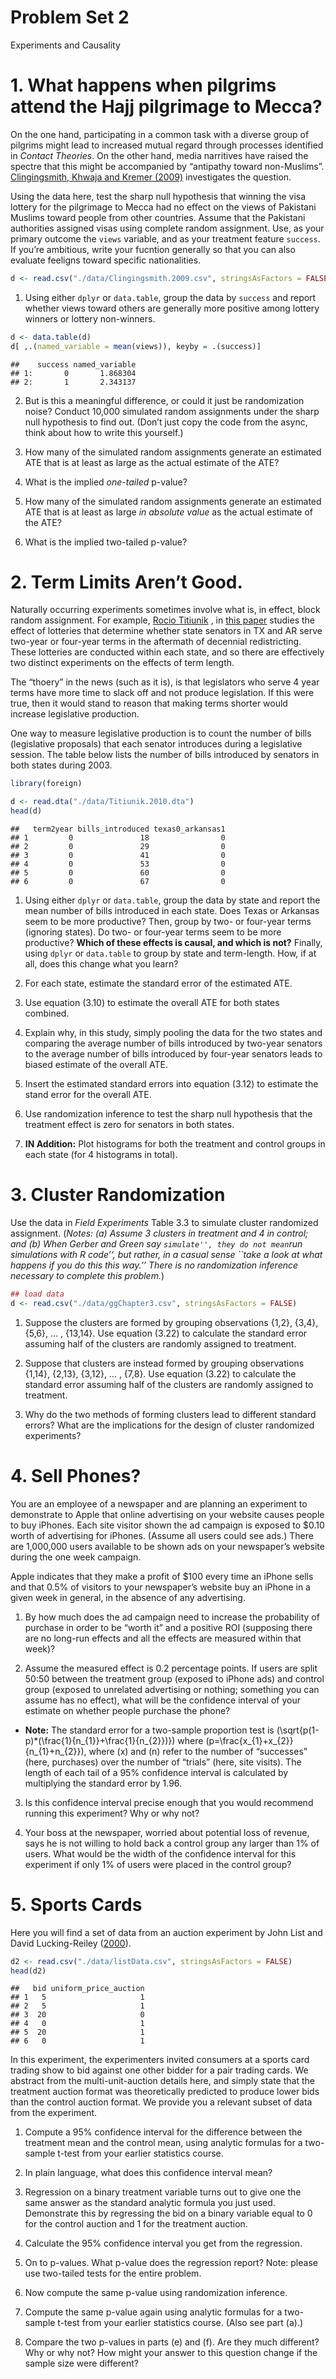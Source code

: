 Problem Set 2
================
Experiments and Causality

<!--

Some guidelines for submitting problem sets in this course:

- Please submit a PDF document rather than a Word document or a Google document.
- Please put your name at the top of your problem set.
- Please **bold** or *highlight* your numerical answers to make them easier to find.
- If you'll be using `R` or `Python` code to calculate your answers, please put the code and its output directly into your Problem Set PDF document.
- It is highly recommended, although not required, that you use the RMarkdown feature in RStudio to compose your problem set answers. RMarkdown allows you to easily intermingle analysis code and answers in one document. It is of a similar design as `jupyter` and an ipython notebook.
- You do not need to show work for trivial calculations, but showing work is always allowed.
- For answers that involve a narrative response, please feel free to describe the key concept directly and briefly, if you can do so, and do not feel pressure to go on at length.
- Please ask us questions about the problem set if you get stuck. **Don’t spend more than 20 minutes puzzling over what a problem means.** 
- Please ensure that someone (us!) can compile your solution set. The best way is to use the web-hosted links we've provided. 
-->

# 1\. What happens when pilgrims attend the Hajj pilgrimage to Mecca?

On the one hand, participating in a common task with a diverse group of
pilgrims might lead to increased mutual regard through processes
identified in *Contact Theories*. On the other hand, media narritives
have raised the spectre that this might be accompanied by “antipathy
toward non-Muslims”. [Clingingsmith, Khwaja and Kremer
(2009)](https://dash.harvard.edu/handle/1/3659699) investigates the
question.

Using the data here, test the sharp null hypothesis that winning the
visa lottery for the pilgrimage to Mecca had no effect on the views of
Pakistani Muslims toward people from other countries. Assume that the
Pakistani authorities assigned visas using complete random assignment.
Use, as your primary outcome the `views` variable, and as your treatment
feature `success`. If you’re ambitious, write your fucntion generally so
that you can also evaluate feeligns toward specific nationalities.

``` r
d <- read.csv("./data/Clingingsmith.2009.csv", stringsAsFactors = FALSE)
```

1.  Using either `dplyr` or `data.table`, group the data by `success`
    and report whether views toward others are generally more positive
    among lottery winners or lottery non-winners.

<!-- end list -->

``` r
d <- data.table(d)
d[ ,.(named_variable = mean(views)), keyby = .(success)]
```

    ##    success named_variable
    ## 1:       0       1.868304
    ## 2:       1       2.343137

2.  But is this a meaningful difference, or could it just be
    randomization noise? Conduct 10,000 simulated random assignments
    under the sharp null hypothesis to find out. (Don’t just copy the
    code from the async, think about how to write this yourself.)

3.  How many of the simulated random assignments generate an estimated
    ATE that is at least as large as the actual estimate of the ATE?

4.  What is the implied *one-tailed* p-value?

5.  How many of the simulated random assignments generate an estimated
    ATE that is at least as large *in absolute value* as the actual
    estimate of the ATE?

6.  What is the implied two-tailed p-value?

# 2\. Term Limits Aren’t Good.

Naturally occurring experiments sometimes involve what is, in effect,
block random assignment. For example, [Rocio
Titiunik](https://sites.google.com/a/umich.edu/titiunik/publications) ,
in [this
paper](http://www-personal.umich.edu/~titiunik/papers/Titiunik2016-PSRM.pdf)
studies the effect of lotteries that determine whether state senators in
TX and AR serve two-year or four-year terms in the aftermath of
decennial redistricting. These lotteries are conducted within each
state, and so there are effectively two distinct experiments on the
effects of term length.

The “thoery” in the news (such as it is), is that legislators who serve
4 year terms have more time to slack off and not produce legislation. If
this were true, then it would stand to reason that making terms shorter
would increase legislative production.

One way to measure legislative production is to count the number of
bills (legislative proposals) that each senator introduces during a
legislative session. The table below lists the number of bills
introduced by senators in both states during 2003.

``` r
library(foreign)

d <- read.dta("./data/Titiunik.2010.dta")
head(d)
```

    ##   term2year bills_introduced texas0_arkansas1
    ## 1         0               18                0
    ## 2         0               29                0
    ## 3         0               41                0
    ## 4         0               53                0
    ## 5         0               60                0
    ## 6         0               67                0

1.  Using either `dplyr` or `data.table`, group the data by state and
    report the mean number of bills introduced in each state. Does Texas
    or Arkansas seem to be more productive? Then, group by two- or
    four-year terms (ignoring states). Do two- or four-year terms seem
    to be more productive? **Which of these effects is causal, and which
    is not?** Finally, using `dplyr` or `data.table` to group by state
    and term-length. How, if at all, does this change what you learn?

2.  For each state, estimate the standard error of the estimated ATE.

3.  Use equation (3.10) to estimate the overall ATE for both states
    combined.

4.  Explain why, in this study, simply pooling the data for the two
    states and comparing the average number of bills introduced by
    two-year senators to the average number of bills introduced by
    four-year senators leads to biased estimate of the overall ATE.

5.  Insert the estimated standard errors into equation (3.12) to
    estimate the stand error for the overall ATE.

6.  Use randomization inference to test the sharp null hypothesis that
    the treatment effect is zero for senators in both states.

7.  **IN Addition:** Plot histograms for both the treatment and control
    groups in each state (for 4 histograms in total).

# 3\. Cluster Randomization

Use the data in *Field Experiments* Table 3.3 to simulate cluster
randomized assignment. (*Notes: (a) Assume 3 clusters in treatment and 4
in control; and (b) When Gerber and Green say `simulate'', they do not
mean`run simulations with R code’‘, but rather, in a casual sense
\`\`take a look at what happens if you do this this way.’’ There is no
randomization inference necessary to complete this problem.*)

``` r
## load data 
d <- read.csv("./data/ggChapter3.csv", stringsAsFactors = FALSE)
```

1.  Suppose the clusters are formed by grouping observations {1,2},
    {3,4}, {5,6}, … , {13,14}. Use equation (3.22) to calculate the
    standard error assuming half of the clusters are randomly assigned
    to treatment.

2.  Suppose that clusters are instead formed by grouping observations
    {1,14}, {2,13}, {3,12}, … , {7,8}. Use equation (3.22) to calculate
    the standard error assuming half of the clusters are randomly
    assigned to treatment.

3.  Why do the two methods of forming clusters lead to different
    standard errors? What are the implications for the design of cluster
    randomized experiments?

# 4\. Sell Phones?

You are an employee of a newspaper and are planning an experiment to
demonstrate to Apple that online advertising on your website causes
people to buy iPhones. Each site visitor shown the ad campaign is
exposed to $0.10 worth of advertising for iPhones. (Assume all users
could see ads.) There are 1,000,000 users available to be shown ads on
your newspaper’s website during the one week campaign.

Apple indicates that they make a profit of $100 every time an iPhone
sells and that 0.5% of visitors to your newspaper’s website buy an
iPhone in a given week in general, in the absence of any advertising.

1.  By how much does the ad campaign need to increase the probability of
    purchase in order to be “worth it” and a positive ROI (supposing
    there are no long-run effects and all the effects are measured
    within that week)?

2.  Assume the measured effect is 0.2 percentage points. If users are
    split 50:50 between the treatment group (exposed to iPhone ads) and
    control group (exposed to unrelated advertising or nothing;
    something you can assume has no effect), what will be the confidence
    interval of your estimate on whether people purchase the phone?

<!-- end list -->

  - **Note:** The standard error for a two-sample proportion test is
    \(\sqrt{p(1-p)*(\frac{1}{n_{1}}+\frac{1}{n_{2}})}\) where
    \(p=\frac{x_{1}+x_{2}}{n_{1}+n_{2}}\), where \(x\) and \(n\) refer
    to the number of “successes” (here, purchases) over the number of
    “trials” (here, site visits). The length of each tail of a 95%
    confidence interval is calculated by multiplying the standard error
    by 1.96.

<!-- end list -->

3.  Is this confidence interval precise enough that you would recommend
    running this experiment? Why or why not?

4.  Your boss at the newspaper, worried about potential loss of revenue,
    says he is not willing to hold back a control group any larger than
    1% of users. What would be the width of the confidence interval for
    this experiment if only 1% of users were placed in the control
    group?

# 5\. Sports Cards

Here you will find a set of data from an auction experiment by John List
and David Lucking-Reiley
([2000](https://drive.google.com/file/d/0BxwM1dZBYvxBNThsWmFsY1AyNEE/view?usp=sharing)).

``` r
d2 <- read.csv("./data/listData.csv", stringsAsFactors = FALSE)
head(d2)
```

    ##   bid uniform_price_auction
    ## 1   5                     1
    ## 2   5                     1
    ## 3  20                     0
    ## 4   0                     1
    ## 5  20                     1
    ## 6   0                     1

In this experiment, the experimenters invited consumers at a sports card
trading show to bid against one other bidder for a pair trading cards.
We abstract from the multi-unit-auction details here, and simply state
that the treatment auction format was theoretically predicted to produce
lower bids than the control auction format. We provide you a relevant
subset of data from the experiment.

1.  Compute a 95% confidence interval for the difference between the
    treatment mean and the control mean, using analytic formulas for a
    two-sample t-test from your earlier statistics course.

2.  In plain language, what does this confidence interval mean?

3.  Regression on a binary treatment variable turns out to give one the
    same answer as the standard analytic formula you just used.
    Demonstrate this by regressing the bid on a binary variable equal to
    0 for the control auction and 1 for the treatment auction.

4.  Calculate the 95% confidence interval you get from the regression.

5.  On to p-values. What p-value does the regression report? Note:
    please use two-tailed tests for the entire problem.

6.  Now compute the same p-value using randomization inference.

7.  Compute the same p-value again using analytic formulas for a
    two-sample t-test from your earlier statistics course. (Also see
    part (a).)

8.  Compare the two p-values in parts (e) and (f). Are they much
    different? Why or why not? How might your answer to this question
    change if the sample size were different?
